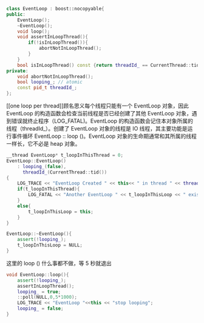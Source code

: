 

```c++
class EventLoop : boost::nocopyable{
public:
	EventLoop();
	~EventLoop();
	void loop();
	void assertInLoopThread(){
		if(!isInLoopThread()){
			abortNotInLoopThread();
		}
	}
	bool isInLoopThread() const {return threadId_ == CurrentThread::tid();}
private:
	void abortNotInLoopThread();
	bool looping_; // atomic
	const pid_t threadId_;
};

```
[[one loop per thread]]顾名思义每个线程只能有一个 EventLoop 对象，因此 EventLoop 的构造函数会检查当前线程是否已经创建了其他 EventLoop 对象，遇到错误就终止程序（LOG_FATAL)。EventLoop 的构造函数会记住本对象所属的线程（threadId_）。创建了 EventLoop 对象的线程是 IO 线程，其主要功能是运行事件循环 EventLoop :: loop ()。EventLoop 对象的生命期通常和其所属的线程一样长，它不必是 heap 对象。
```c++
__thread EventLoop* t_loopInThisThread = 0;
EventLoop::EventLoop()
	: looping_(false),
	  threadId_(CurrentThread::tid())
{
	LOG_TRACE << "EventLoop Created " << this<< " in thread " << threadId_;
	if(t_loopInThisThread){
		LOG_FATAL << "Another EventLoop " << t_loopInThisLoop << " exists in this thread" <<threadId_;	
	}
	else{
		t_loopInThisLoop = this;
	}
}

EventLoop::~EventLoop(){
	assert(!looping_);
	t_loopInThisLoop = NULL;
}
```

这里的 loop () 什么事都不做，等 5 秒就退出
```c++
void EventLoop::loop(){
	assert(!looping_);
	assertInLoopThread();
	looping_ = true;
	::poll(NULL,0,5*1000);
	LOG_TRACE << "EventLoop "<<this << "stop looping";
	looping_ = false;
}

```